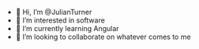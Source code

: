 - 👋 Hi, I’m @JulianTurner
- 👀 I’m interested in software
- 🌱 I’m currently learning Angular
- 💞️ I’m looking to collaborate on whatever comes to me


<!---
JulianTurner/JulianTurner is a ✨ special ✨ repository because its `README.md` (this file) appears on your GitHub profile.
You can click the Preview link to take a look at your changes.
--->
